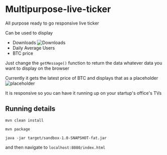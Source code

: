 # Multipurpose-live-ticker
All purpose ready to go responsive live ticker

Can be used to display
* Downloads ![Downloads](https://i.imgur.com/ITdTXrC.png)
* Daily Average Users
* BTC price

Just change the `getMessage()` function to return the data whatever data
you want to display on the browser

Currently it gets the latest price of BTC and displays that as a placeholder ![placeholder](https://i.imgur.com/yP3nyib.png)

It is responsive so you can have it running up on your startup's office's TVs

## Running details
`mvn clean install`

`mvn package`

`java -jar target/sandbox-1.0-SNAPSHOT-fat.jar`

and then navigate to `localhost:8080/index.html`




